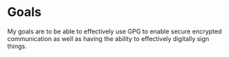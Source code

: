 # Goals

My goals are to be able to effectively use GPG to enable secure encrypted communication as well as having the ability to effectively digitally sign things. 

